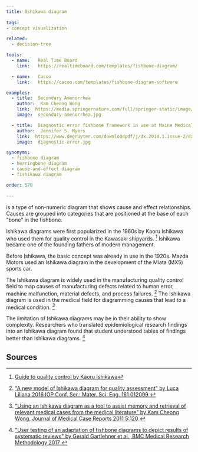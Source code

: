 ```yaml
---
title: Ishikawa diagram
  
tags:
- concept visualization

related:
  - decision-tree

tools:
  - name:   Real Time Board
    link:   https://realtimeboard.com/templates/fishbone-diagram/

  - name:   Cacoo
    link:   https://cacoo.com/templates/fishbone-diagram-software

examples: 
  - title:  Secondary Amenorrhea
    author:  Kam Cheong Wong
    link:  https://media.springernature.com/full/springer-static/image/art%3A10.1186%2F1752-1947-5-120/MediaObjects/13256_2010_Article_1486_Fig1_HTML.jpg
    image:  secondary-amenorrhea.jpg

  - title:  Diagnostic error fishbone framework in use at Maine Medical Center
    author:  Jennifer S. Myers
    link:  https://www.degruyter.com/downloadpdf/j/dx.2014.1.issue-2/dx-2013-0040/dx-2013-0040.pdf
    image:  diagnostic-error.jpg

synonyms:
  - fishbone diagram
  - herringbone diagram
  - cause-and-effect diagram
  - fishikawa diagram

order: 570

---
```


is a type of non-numeric diagram that shows cause and effect relationships.  Causes are grouped into categories that are positioned at the base of each "bone" in the fishbone.

<!--more-->
Ishikawa diagrams were first popularized in the 1960s by Kaoru Ishikawa who used them for quality control in the Kawasaki shipyards. [^ishikawa] Ishikawa became one of the founding fathers of modern management.


Before Ishikawa, the basic concept was already in use in the 1920s. Mazda Motors used an Ishikawa diagram in the development of the Miata (MX5) sports car.

The Ishikawa diagram is widely used in the manufacturing quality control field to map causes of manufacturing defects related to human error, machine malfunction, material defects, and process failures. [^luca]  The Ishikawa diagram is used in the medical field for diagramming causes that lead to a medical condition. [^wong]

The limitation of Ishikawa diagrams may be in their ability to show complexity. Researchers who translated epidemiological research findings into an Ishikawa diagram found that student understood tables of findings better than Ishikawa diagrams. [^gartlehner]



## Sources
[^ishikawa]: [Guide to quality control by Kaoru Ishikawa](https://openlibrary.org/books/OL4595409M/Guide_to_quality_control)
[^wong]: ["Using an Ishikawa diagram as a tool to assist memory and retrieval of relevant medical cases from the medical literature" by Kam Cheong Wong, Journal of Medical Case Reports 2011 5:120 ](https://jmedicalcasereports.biomedcentral.com/articles/10.1186/1752-1947-5-120)

[^luca]: ["A new model of Ishikawa diagram for quality assessment" by Luca Liliana 2016 IOP Conf. Ser.: Mater. Sci. Eng. 161 012099 ](https://iopscience.iop.org/article/10.1088/1757-899X/161/1/012099/pdf)

[^gartlehner]: ["User testing of an adaptation of fishbone diagrams to depict results of systematic reviews" by Gerald Gartlehner et al., BMC Medical Research Methodology 2017 ](https://link.springer.com/article/10.1186/s12874-017-0452-z)
